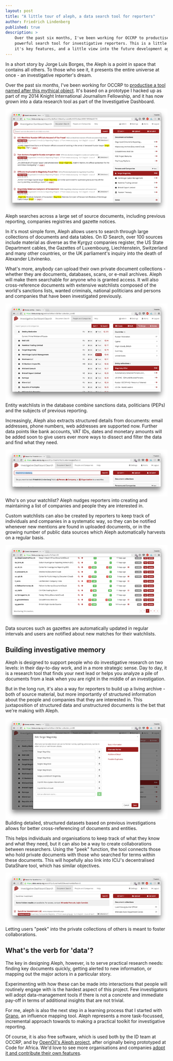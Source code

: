 ```yaml
---
layout: post
title: "A little tour of aleph, a data search tool for reporters"
author: Friedrich Lindenberg
published: true
description: >
    Over the past six months, I've been working for OCCRP to productise Aleph, a
    powerful search tool for investigative reporters. This is a little tour of
    it's key features, and a little view into the future development agenda.
---
```


In a short story by Jorge Luis Borges, the Aleph is a point in space that contains
all others. To those who see it, it presents the entire universe at once - an
investigative reporter's dream. 

Over the past six months, I've been working for OCCRP to [productise a tool named
after this mythical object](https://data.occrp.org). It's based on a prototype I hacked up as part of my
2014 Knight International Journalism Fellowship, and it has now grown into a data
research tool as part of the Investigative Dashboard.

<div class="captioned">
    <a href="https://data.occrp.org/search?entity=cabd6c440f0b4eec889513ff24eb8778">
        <img src="/assets/images/aleph/search_magnitsky.png" class="img-responsive" alt="Doing a simple search">
    </a>
    <div class="caption">
        Aleph searches across a large set of source documents, including previous
        reporting, companies registries and gazette notices.
    </div>
</div>

In it's most simple form, Aleph allows users to search through large collections
of documents and data tables. On ID Search, over 100 sources include material as
diverse as the Kyrgyz companies register, the US State Department cables, the
Gazettes of Luxembourg, Liechtenstein, Switzerland and many other countries, or
the UK parliament's inquiry into the death of Alexander Litvinenko.

<!--div class="captioned">
    <img src="/assets/images/aleph/search_magnitsky.png" class="img-responsive" alt="Doing a simple search">
    <div class="caption">
        Aleph searches across a large set of source documents, including previous
        reporting, companies registries and gazette notices.
    </div>
</div-->

What's more, anybody can upload their own private document collections - whether
they are documents, databases, scans, or e-mail archives. Aleph will make them searchable
for anyone who is granted access. It will also cross-reference documents with
extensive watchlists composed of the world's sanctions lists, wanted criminals,
national politicians and persons and companies that have been investigated previously.

<div class="captioned">
    <a href="https://data.occrp.org/entities">
        <img src="/assets/images/aleph/entity_index.png" class="img-responsive" alt="Cross-referencing with watchlists">
    </a>
    <div class="caption">
        Entity watchlists in the database combine sanctions data,
        politicians (PEPs) and the subjects of previous reporting.
    </div>
</div>

Increasingly, Aleph also extracts structured details from documents: email addresses,
phone numbers, web addresses are supported now. Further data points like bank accounts,
VAT IDs, dates and monetary amounts will be added soon to give users ever more ways
to dissect and filter the data and find what they need.

<div class="captioned">
    <img src="/assets/images/aleph/entity_nudge.png" class="img-responsive">
    <div class="caption">
        Who's on your watchlist? Aleph nudges reporters into creating and maintaining
        a list of companies and people they are interested in. 
    </div>
</div>

Custom watchlists can also be created by reporters to keep track of individuals and
companies in a systematic way, so they can be notified whenever new mentions are
found in uploaded documents, or in the growing number of public data sources which
Aleph automatically harvests on a regular basis.

<div class="captioned">
    <img src="/assets/images/aleph/crawlers_specific.png" class="img-responsive">
    <div class="caption">
        Data sources such as gazettes are automatically updated in regular intervals
        and users are notified about new matches for their watchlists.
    </div>
</div>

## Building investigative memory

Aleph is designed to support people who do investigative research on two levels: in
their day-to-day work, and in a more strategic sense. Day to day, it is a research
tool that finds your next lead or helps you analyze a pile of documents from a
leak when you are right in the middle of an investigation.

But in the long run, it's also a way for reporters to build up a living archive - both
of source material, but more importantly of structured information about the people
and companies that they are interested in. This juxtaposition of structured data and
unstructured documents is the bet that we're making with Aleph.

<div class="captioned">
    <img src="/assets/images/aleph/entity_aliases.png" class="img-responsive">
    <div class="caption">
        Building detailed, structured datasets based on previous investigations
        allows for better cross-referencing of documents and entities.
    </div>
</div>

This helps individuals and organisations to keep track of what they know and what
they need, but it can also be a way to create collaborations between researchers.
Using the "peek" function, the tool connects those who hold private documents with
those who searched for terms within these documents. This will hopefully also link
into ICIJ's decentralised DataShare tool, which has similar objectives.

<div class="captioned">
    <img src="/assets/images/aleph/sunshine.png" class="img-responsive">
    <div class="caption">
        Letting users "peek" into the private collections of others is meant to 
        foster collaborations.
    </div>
</div>

## What's the verb for 'data'?

The key in designing Aleph, however, is to serve practical research needs: finding
key documents quickly, getting alerted to new information, or mapping out the
major actors in a particular story.

Experimenting with how these can be made into interactions that people will
routinely engage with is the hardest aspect of this project. Few investigators will
adopt data-management tools if there is not a concrete and immediate pay-off in terms
of additional insights that are not trivial.

For me, aleph is also the next step in a learning process that I started with
[Grano](http://granoproject.org), an influence mapping tool. Aleph represents a
more task-focussed, incremental approach towards to making a practical toolkit
for investigative reporting.

Of course, it is also free software, which is used both by the ID team at OCCRP, and by
[OpenOil's Aleph project](http://aleph.openoil.net), after originally being
prototyped at Code for Africa. We'd love to see more organisations and companies
[adopt it and contribute their own features](https://github.com/pudo/aleph).
